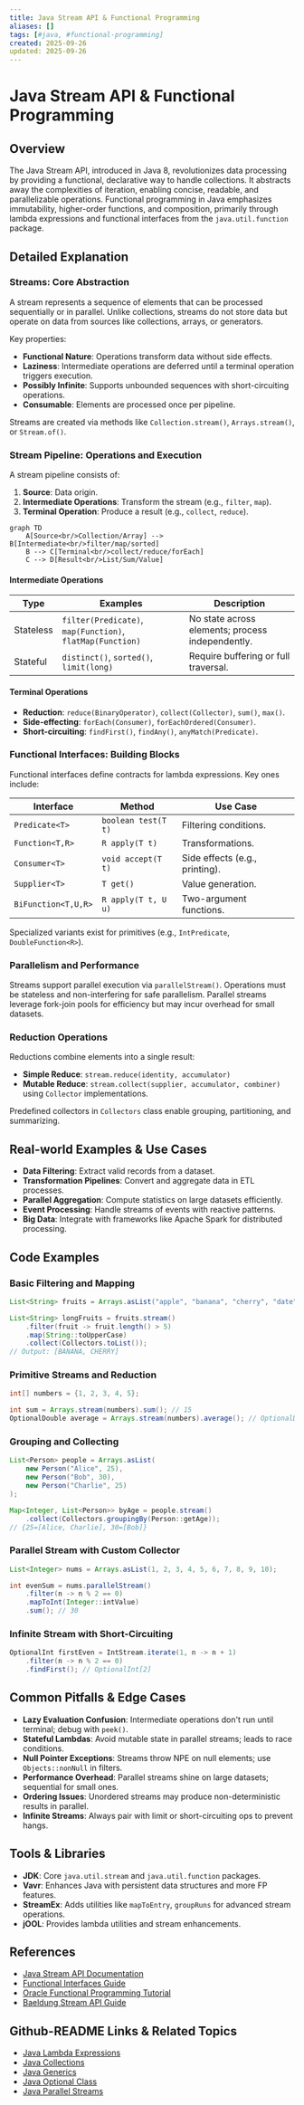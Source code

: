 ```yaml
---
title: Java Stream API & Functional Programming
aliases: []
tags: [#java, #functional-programming]
created: 2025-09-26
updated: 2025-09-26
---
```


# Java Stream API & Functional Programming

## Overview

The Java Stream API, introduced in Java 8, revolutionizes data processing by providing a functional, declarative way to handle collections. It abstracts away the complexities of iteration, enabling concise, readable, and parallelizable operations. Functional programming in Java emphasizes immutability, higher-order functions, and composition, primarily through lambda expressions and functional interfaces from the `java.util.function` package.

## Detailed Explanation

### Streams: Core Abstraction

A stream represents a sequence of elements that can be processed sequentially or in parallel. Unlike collections, streams do not store data but operate on data from sources like collections, arrays, or generators.

Key properties:
- **Functional Nature**: Operations transform data without side effects.
- **Laziness**: Intermediate operations are deferred until a terminal operation triggers execution.
- **Possibly Infinite**: Supports unbounded sequences with short-circuiting operations.
- **Consumable**: Elements are processed once per pipeline.

Streams are created via methods like `Collection.stream()`, `Arrays.stream()`, or `Stream.of()`.

### Stream Pipeline: Operations and Execution

A stream pipeline consists of:
1. **Source**: Data origin.
2. **Intermediate Operations**: Transform the stream (e.g., `filter`, `map`).
3. **Terminal Operation**: Produce a result (e.g., `collect`, `reduce`).

```mermaid
graph TD
    A[Source<br/>Collection/Array] --> B[Intermediate<br/>filter/map/sorted]
    B --> C[Terminal<br/>collect/reduce/forEach]
    C --> D[Result<br/>List/Sum/Value]
```

#### Intermediate Operations
| Type | Examples | Description |
|------|----------|-------------|
| Stateless | `filter(Predicate)`, `map(Function)`, `flatMap(Function)` | No state across elements; process independently. |
| Stateful | `distinct()`, `sorted()`, `limit(long)` | Require buffering or full traversal. |

#### Terminal Operations
- **Reduction**: `reduce(BinaryOperator)`, `collect(Collector)`, `sum()`, `max()`.
- **Side-effecting**: `forEach(Consumer)`, `forEachOrdered(Consumer)`.
- **Short-circuiting**: `findFirst()`, `findAny()`, `anyMatch(Predicate)`.

### Functional Interfaces: Building Blocks

Functional interfaces define contracts for lambda expressions. Key ones include:

| Interface | Method | Use Case |
|-----------|--------|----------|
| `Predicate<T>` | `boolean test(T t)` | Filtering conditions. |
| `Function<T,R>` | `R apply(T t)` | Transformations. |
| `Consumer<T>` | `void accept(T t)` | Side effects (e.g., printing). |
| `Supplier<T>` | `T get()` | Value generation. |
| `BiFunction<T,U,R>` | `R apply(T t, U u)` | Two-argument functions. |

Specialized variants exist for primitives (e.g., `IntPredicate`, `DoubleFunction<R>`).

### Parallelism and Performance

Streams support parallel execution via `parallelStream()`. Operations must be stateless and non-interfering for safe parallelism. Parallel streams leverage fork-join pools for efficiency but may incur overhead for small datasets.

### Reduction Operations

Reductions combine elements into a single result:
- **Simple Reduce**: `stream.reduce(identity, accumulator)`
- **Mutable Reduce**: `stream.collect(supplier, accumulator, combiner)` using `Collector` implementations.

Predefined collectors in `Collectors` class enable grouping, partitioning, and summarizing.

## Real-world Examples & Use Cases

- **Data Filtering**: Extract valid records from a dataset.
- **Transformation Pipelines**: Convert and aggregate data in ETL processes.
- **Parallel Aggregation**: Compute statistics on large datasets efficiently.
- **Event Processing**: Handle streams of events with reactive patterns.
- **Big Data**: Integrate with frameworks like Apache Spark for distributed processing.

## Code Examples

### Basic Filtering and Mapping

```java
List<String> fruits = Arrays.asList("apple", "banana", "cherry", "date");

List<String> longFruits = fruits.stream()
    .filter(fruit -> fruit.length() > 5)
    .map(String::toUpperCase)
    .collect(Collectors.toList());
// Output: [BANANA, CHERRY]
```

### Primitive Streams and Reduction

```java
int[] numbers = {1, 2, 3, 4, 5};

int sum = Arrays.stream(numbers).sum(); // 15
OptionalDouble average = Arrays.stream(numbers).average(); // OptionalDouble[3.0]
```

### Grouping and Collecting

```java
List<Person> people = Arrays.asList(
    new Person("Alice", 25),
    new Person("Bob", 30),
    new Person("Charlie", 25)
);

Map<Integer, List<Person>> byAge = people.stream()
    .collect(Collectors.groupingBy(Person::getAge));
// {25=[Alice, Charlie], 30=[Bob]}
```

### Parallel Stream with Custom Collector

```java
List<Integer> nums = Arrays.asList(1, 2, 3, 4, 5, 6, 7, 8, 9, 10);

int evenSum = nums.parallelStream()
    .filter(n -> n % 2 == 0)
    .mapToInt(Integer::intValue)
    .sum(); // 30
```

### Infinite Stream with Short-Circuiting

```java
OptionalInt firstEven = IntStream.iterate(1, n -> n + 1)
    .filter(n -> n % 2 == 0)
    .findFirst(); // OptionalInt[2]
```

## Common Pitfalls & Edge Cases

- **Lazy Evaluation Confusion**: Intermediate operations don't run until terminal; debug with `peek()`.
- **Stateful Lambdas**: Avoid mutable state in parallel streams; leads to race conditions.
- **Null Pointer Exceptions**: Streams throw NPE on null elements; use `Objects::nonNull` in filters.
- **Performance Overhead**: Parallel streams shine on large datasets; sequential for small ones.
- **Ordering Issues**: Unordered streams may produce non-deterministic results in parallel.
- **Infinite Streams**: Always pair with limit or short-circuiting ops to prevent hangs.

## Tools & Libraries

- **JDK**: Core `java.util.stream` and `java.util.function` packages.
- **Vavr**: Enhances Java with persistent data structures and more FP features.
- **StreamEx**: Adds utilities like `mapToEntry`, `groupRuns` for advanced stream operations.
- **jOOL**: Provides lambda utilities and stream enhancements.

## References

- [Java Stream API Documentation](https://docs.oracle.com/en/java/javase/17/docs/api/java.base/java/util/stream/package-summary.html)
- [Functional Interfaces Guide](https://docs.oracle.com/en/java/javase/17/docs/api/java.base/java/util/function/package-summary.html)
- [Oracle Functional Programming Tutorial](https://docs.oracle.com/javase/tutorial/java/javaOO/lambdaexpressions.html)
- [Baeldung Stream API Guide](https://www.baeldung.com/java-streams)

## Github-README Links & Related Topics

- [Java Lambda Expressions](./java-lambda-expressions)
- [Java Collections](./java-collections)
- [Java Generics](./java-generics)
- [Java Optional Class](./java-optional-class)
- [Java Parallel Streams](./java-parallel-streams)